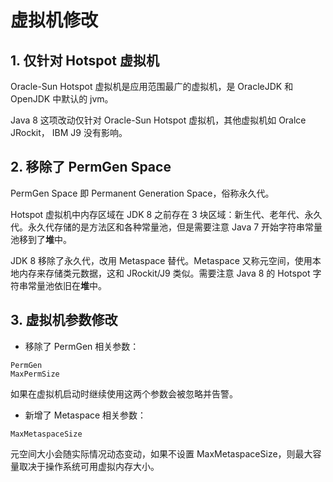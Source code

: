 # 虚拟机修改
## 1. 仅针对 Hotspot 虚拟机
Oracle-Sun Hotspot 虚拟机是应用范围最广的虚拟机，是 OracleJDK 和 OpenJDK 中默认的 jvm。

Java 8 这项改动仅针对 Oracle-Sun Hotspot 虚拟机，其他虚拟机如 Oralce JRockit， IBM J9 没有影响。

## 2. 移除了 PermGen Space
PermGen Space 即 Permanent Generation Space，俗称永久代。

Hotspot 虚拟机中内存区域在 JDK 8 之前存在 3 块区域：新生代、老年代、永久代。永久代存储的是方法区和各种常量池，但是需要注意 Java 7 开始字符串常量池移到了**堆**中。

JDK 8 移除了永久代，改用 Metaspace 替代。Metaspace 又称元空间，使用本地内存来存储类元数据，这和 JRockit/J9 类似。需要注意 Java 8 的 Hotspot 字符串常量池依旧在**堆**中。

## 3. 虚拟机参数修改
- 移除了 PermGen 相关参数：
```
PermGen
MaxPermSize
```
如果在虚拟机启动时继续使用这两个参数会被忽略并告警。

+ 新增了 Metaspace 相关参数：
```
MaxMetaspaceSize
```
元空间大小会随实际情况动态变动，如果不设置 MaxMetaspaceSize，则最大容量取决于操作系统可用虚拟内存大小。
